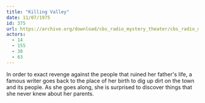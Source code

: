 ```yaml
---
title: "Killing Valley"
date: 11/07/1975
id: 375
url: https://archive.org/download/cbs_radio_mystery_theater/cbs_radio_mystery_theater-0351-0400.zip/cbs_radio_mystery_theater-0351-0400%2Fcbsrmt_0375_killing_valley.mp3
actors:
  - 14
  - 155
  - 38
  - 63
---
```

In order to exact revenge against the people that ruined her father's life, a famous writer goes back to the place of her birth to dig up dirt on the town and its people. As she goes along, she is surprised to discover things that she never knew about her parents.